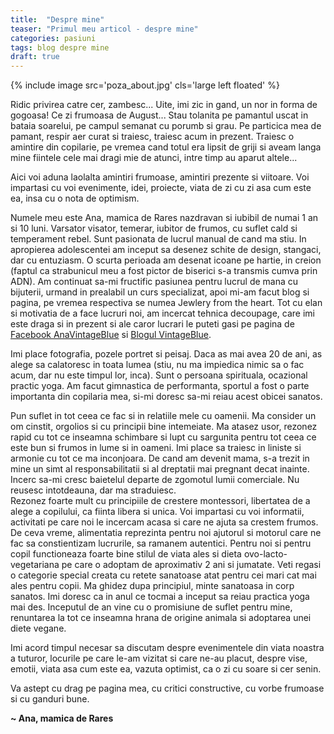```yaml
---
title:  "Despre mine"
teaser: "Primul meu articol - despre mine"
categories: pasiuni
tags: blog despre mine
draft: true
---
```

{% include image src='poza_about.jpg' cls='large left floated' %}

Ridic privirea catre cer, zambesc...
Uite, imi zic in gand, un nor in forma de gogoasa!
Ce zi frumoasa de August...
Stau tolanita pe pamantul uscat in bataia soarelui, pe campul semanat cu porumb si grau.
Pe particica mea de pamant, respir aer curat si traiesc, traiesc acum in prezent.
Traiesc o amintire din copilarie, pe vremea cand totul era lipsit de griji si aveam langa mine fiintele cele mai dragi mie de atunci, intre timp au aparut altele...

Aici voi aduna laolalta amintiri frumoase, amintiri prezente si viitoare. Voi impartasi cu voi evenimente, idei, proiecte, viata de zi cu zi asa cum este ea, insa cu o nota de optimism.

Numele meu este Ana, mamica de Rares nazdravan si iubibil de numai 1 an si 10 luni.
Varsator visator, temerar, iubitor de frumos, cu suflet cald si temperament rebel.
Sunt pasionata de lucrul manual de cand ma stiu. In apropierea adolescentei am inceput sa desenez schite de design, stangaci, dar cu entuziasm. O scurta perioada am desenat icoane pe hartie, in creion (faptul ca strabunicul meu a fost pictor de biserici s-a transmis cumva prin ADN). Am continuat sa-mi fructific pasiunea pentru lucrul de mana cu bijuterii, urmand in prealabil un curs specializat, apoi mi-am facut blog si pagina, pe vremea respectiva se numea Jewlery from the heart.  Tot cu elan si motivatia de a face lucruri noi, am incercat tehnica decoupage, care imi este draga si in prezent si ale caror lucrari le puteti gasi pe pagina de [Facebook AnaVintageBlue](https://www.facebook.com/AnaVintageBlue/) si [Blogul VintageBlue](https://vintage-blue.blogspot.com/).

Imi place fotografia, pozele portret si peisaj. Daca as mai avea 20 de ani, as alege sa calatoresc in toata lumea (stiu, nu ma impiedica nimic sa o fac acum, dar nu este timpul lor, inca).
Sunt o persoana spirituala, ocazional practic yoga. Am facut gimnastica de performanta, sportul a fost o parte importanta din copilaria mea, si-mi doresc sa-mi reiau acest obicei sanatos.

Pun suflet in tot ceea ce fac si in relatiile mele cu oamenii. Ma consider un om cinstit, orgolios si cu principii bine intemeiate. Ma atasez usor, rezonez rapid cu tot ce inseamna schimbare si lupt cu sargunita pentru tot ceea ce este bun si frumos in lume si in oameni. Imi place sa traiesc in liniste si armonie cu tot ce ma inconjoara.
De cand am devenit mama, s-a trezit in mine un simt al responsabilitatii si al dreptatii mai pregnant decat inainte. Incerc sa-mi cresc baietelul departe de zgomotul lumii comerciale. Nu reusesc intotdeauna, dar ma straduiesc.  
Rezonez foarte mult cu principiile de crestere montessori, libertatea de a alege a copilului, ca fiinta libera si unica. Voi impartasi cu voi informatii, activitati pe care noi le incercam acasa si care ne ajuta sa crestem frumos.
De ceva vreme, alimentatia reprezinta pentru noi ajutorul si motorul care ne fac sa constientizam lucrurile, sa ramanem autentici. Pentru noi si pentru copil functioneaza foarte bine stilul de viata ales si dieta ovo-lacto-vegetariana pe care o adoptam de aproximativ 2 ani si jumatate. Veti regasi o categorie special creata cu retete sanatoase atat pentru cei mari cat mai ales pentru copii.
Ma ghidez dupa principiul, minte sanatoasa in corp sanatos. Imi doresc ca in anul ce tocmai a inceput sa reiau practica yoga mai des. Inceputul de an vine cu o promisiune de suflet pentru mine, renuntarea la tot ce inseamna hrana de origine animala si adoptarea unei diete vegane.

Imi acord timpul necesar sa discutam despre evenimentele din viata noastra a tuturor, locurile pe care le-am vizitat si care ne-au placut, despre vise, emotii, viata asa cum este ea, vazuta optimist, ca o zi cu soare si cer senin.

Va astept cu drag pe pagina mea, cu critici constructive, cu vorbe frumoase si cu ganduri bune.

**~ Ana, mamica de Rares**
